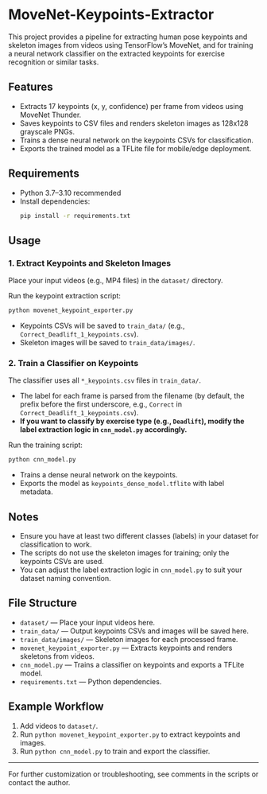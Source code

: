 # MoveNet-Keypoints-Extractor

This project provides a pipeline for extracting human pose keypoints and skeleton images from videos using TensorFlow’s MoveNet, and for training a neural network classifier on the extracted keypoints for exercise recognition or similar tasks.

## Features
- Extracts 17 keypoints (x, y, confidence) per frame from videos using MoveNet Thunder.
- Saves keypoints to CSV files and renders skeleton images as 128x128 grayscale PNGs.
- Trains a dense neural network on the keypoints CSVs for classification.
- Exports the trained model as a TFLite file for mobile/edge deployment.

## Requirements
- Python 3.7–3.10 recommended
- Install dependencies:
  ```bash
  pip install -r requirements.txt
  ```

## Usage

### 1. Extract Keypoints and Skeleton Images
Place your input videos (e.g., MP4 files) in the `dataset/` directory.

Run the keypoint extraction script:
```bash
python movenet_keypoint_exporter.py
```
- Keypoints CSVs will be saved to `train_data/` (e.g., `Correct_Deadlift_1_keypoints.csv`).
- Skeleton images will be saved to `train_data/images/`.

### 2. Train a Classifier on Keypoints
The classifier uses all `*_keypoints.csv` files in `train_data/`.
- The label for each frame is parsed from the filename (by default, the prefix before the first underscore, e.g., `Correct` in `Correct_Deadlift_1_keypoints.csv`).
- **If you want to classify by exercise type (e.g., `Deadlift`), modify the label extraction logic in `cnn_model.py` accordingly.**

Run the training script:
```bash
python cnn_model.py
```
- Trains a dense neural network on the keypoints.
- Exports the model as `keypoints_dense_model.tflite` with label metadata.

## Notes
- Ensure you have at least two different classes (labels) in your dataset for classification to work.
- The scripts do not use the skeleton images for training; only the keypoints CSVs are used.
- You can adjust the label extraction logic in `cnn_model.py` to suit your dataset naming convention.

## File Structure
- `dataset/` — Place your input videos here.
- `train_data/` — Output keypoints CSVs and images will be saved here.
- `train_data/images/` — Skeleton images for each processed frame.
- `movenet_keypoint_exporter.py` — Extracts keypoints and renders skeletons from videos.
- `cnn_model.py` — Trains a classifier on keypoints and exports a TFLite model.
- `requirements.txt` — Python dependencies.

## Example Workflow
1. Add videos to `dataset/`.
2. Run `python movenet_keypoint_exporter.py` to extract keypoints and images.
3. Run `python cnn_model.py` to train and export the classifier.

---
For further customization or troubleshooting, see comments in the scripts or contact the author.
